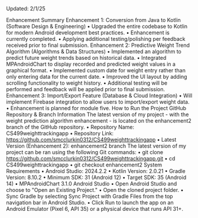 Updated: 2/1/25

Enhancement Summary
Enhancement 1: Conversion from Java to Kotlin (Software Design & Engineering)
•	Upgraded the entire codebase to Kotlin for modern Android development best practices.
•	Enhancement is currently completed.
•	Applying additional testing/polishing per feedback received prior to final submission.
Enhancement 2: Predictive Weight Trend Algorithm (Algorithms & Data Structures)
•	Implemented an algorithm to predict future weight trends based on historical data.
•	Integrated MPAndroidChart to display recorded and predicted weight values in a graphical format.
•	Implemented custom date for weight entry rather than only entering data for the current date.
•	Improved the UI layout by adding scrolling functionality to weight history.
•	Additional testing will be performed and feedback will be applied prior to final submission.
Enhancement 3: Import/Export Feature (Database & Cloud Integration)
•	Will implement Firebase integration to allow users to import/export weight data.
•	Enhancement is planned for module five.
How to Run the Project
GitHub Repository & Branch Information
The latest version of my project - with the weight prediction algorithm enhancement - is located on the enhancement2 branch of the GitHub repository.
•	Repository Name: CS499weighttrackingapp
•	Repository Link: https://github.com/smcclurkin0312/CS499weighttrackingapp
•	Latest Version (Enhancement 2): enhancement2 branch
The latest version of my project can be ran using the following Git commands:
•	git clone https://github.com/smcclurkin0312/CS499weighttrackingapp.git
•	cd CS499weighttrackingapp
•	git checkout enhancement2
System Requirements
•	Android Studio: 2024.2.2
•	Kotlin Version: 2.0.21
•	Gradle Version: 8.10.2
•	Minimum SDK: 31 (Android 12)
•	Target SDK: 35 (Android 14)
•	MPAndroidChart 3.1.0
Android Studio
•	Open Android Studio and choose to "Open an Existing Project."
•	Open the cloned project folder.
•	Sync Gradle by selecting Sync Project with Gradle Files from the top navigation bar in Android Studio.
•	Click Run to launch the app on an Android Emulator (Pixel 6, API 35) or a physical device that runs API 31+.
